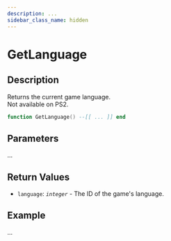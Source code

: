 ```yaml
---
description: ...
sidebar_class_name: hidden
---
```


# GetLanguage

## Description

Returns the current game language.
<br/>Not available on PS2.

```lua
function GetLanguage() --[[ ... ]] end
```

## Parameters

...

## Return Values

- `language`: _`integer`_ - The ID of the game's language.

## Example

...

